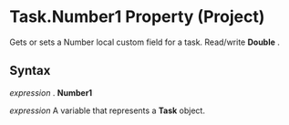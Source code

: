 
# Task.Number1 Property (Project)

Gets or sets a Number local custom field for a task. Read/write  **Double** .


## Syntax

 _expression_ . **Number1**

 _expression_ A variable that represents a **Task** object.

